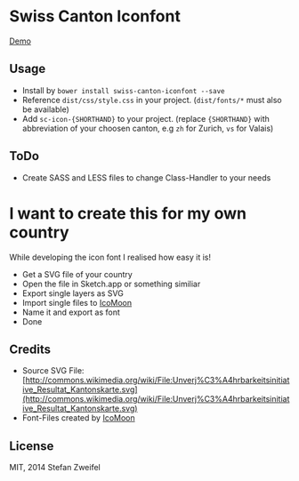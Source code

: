 # Swiss Canton Iconfont

[Demo](http://stefanzweifel.github.io/swiss-canton-iconfont/demo.html)

## Usage

- Install by `bower install swiss-canton-iconfont --save`
- Reference `dist/css/style.css` in your project. (`dist/fonts/*` must also be available)
- Add `sc-icon-{SHORTHAND}` to your project. (replace `{SHORTHAND}` with abbreviation of your choosen canton, e.g `zh` for Zurich, `vs` for Valais)

## ToDo

- Create SASS and LESS files to change Class-Handler to your needs

# I want to create this for my own country

While developing the icon font I realised how easy it is!

- Get a SVG file of your country
- Open the file in Sketch.app or something similiar
- Export single layers as SVG
- Import single files to [IcoMoon](https://icomoon.io/)
- Name it and export as font
- Done

## Credits

- Source SVG File: [http://commons.wikimedia.org/wiki/File:Unverj%C3%A4hrbarkeitsinitiative_Resultat_Kantonskarte.svg](http://commons.wikimedia.org/wiki/File:Unverj%C3%A4hrbarkeitsinitiative_Resultat_Kantonskarte.svg)
- Font-Files created by [IcoMoon](https://icomoon.io/)

## License

MIT, 2014 Stefan Zweifel